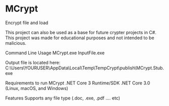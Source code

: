 # MCrypt
Encrypt file and load

This project can also be used as a base for future crypter projects in C#.
This project was made for educational purposes and not intended to be malicious.

Command Line Usage
MCrypt.exe InputFile.exe

Output file is located here:
C:\Users\YOURUSER\AppData\Local\Temp\TempCrypt\publish\MCrypt.Stub.exe

Requirements to run MCrypt
.NET Core 3 Runtime/SDK .NET Core 3.0 (Linux, macOS, and Windows)

Features
Supports any file type (.doc, .exe, .pdf .... etc)
